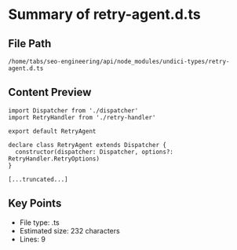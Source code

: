 # Summary of retry-agent.d.ts
  
## File Path
`/home/tabs/seo-engineering/api/node_modules/undici-types/retry-agent.d.ts`

## Content Preview
```
import Dispatcher from './dispatcher'
import RetryHandler from './retry-handler'

export default RetryAgent

declare class RetryAgent extends Dispatcher {
  constructor(dispatcher: Dispatcher, options?: RetryHandler.RetryOptions)
}

[...truncated...]
```

## Key Points
- File type: .ts
- Estimated size: 232 characters
- Lines: 9
